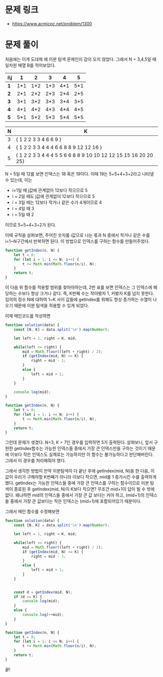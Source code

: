 # 문제 링크

 - https://www.acmicpc.net/problem/1300

   

# 문제 풀이

처음에는 이게 도대체 왜 이분 탐색 문제인지 감이 오지 않았다. 그래서 N = 3,4,5일 때 일차원 배열 B를 적어보았다.

| i\j   | 1    | 2    | 3    | 4    | 5    |
| ----- | ---- | ---- | ---- | ---- | ---- |
| **1** | 1*1  | 1*2  | 1*3  | 4*1  | 5*1  |
| **2** | 2*1  | 2*2  | 2*3  | 2*4  | 2*5  |
| **3** | 3*1  | 3*2  | 3*3  | 3*4  | 3*5  |
| **4** | 4*1  | 4*2  | 4*3  | 4*4  | 4*5  |
| **5** | 5*1  | 5*2  | 5*3  | 5*4  | 5*5  |

| N    | K                                                            |
| ---- | ------------------------------------------------------------ |
| 3    | { 1 2 2 3 3 4 6 6 9 }                                        |
| 4    | { 1 2 2 3 3 4 4 4 6 6 8 8 9 12 12 16 }                       |
| 5    | { 1 2 2 3 3 4 4 4 5 5 6 6 8 8 9 10 10 12 12 15 15 16 20 20 25} |

N = 5일 때 12를 보면 인덱스는 18 혹은 19이다. 이때 19는 5+5+4+3+2라고 나타낼 수 있는데, 이는 

- i=1일 때 j값에 관계없이 12보다 작으므로 5
- i = 2일 때도 j값에 관계없이 12보다 작으므로 5
- i = 3일 때는 12보다 작거나 같은 수가 4개이므로 4
- i = 4일 때 3
- i = 5일 때 2

이므로 5+5+4+3+2가 된다.

이때 규칙을 살펴보면, 주어진 숫자를 i값으로 나눈 몫과 N 중에서 작거나 같은 수를 i=1~N구간에서 반복하면 된다. 이 방법으로 인덱스를 구하는 함수를 만들어주었다.

```javascript
function getIndex(n, N) {
    let t = 0;
    for (let i = 1; i <= N; i++) {
        t += Math.min(Math.floor(n/i), N);
    }
    return t;
}
```

이 다음 위 함수를 적용할 범위를 찾아야하는데, 2번 표를 보면 인덱스는 그 인덱스에 해당하는 수보다 항상 크거나 같다. 즉, K번째 수는 작아봤자 1, 커봤자 K를 넘지 못한다. 임의의 정수 N에 대하여 1~K 사이 값들에 getIndex를 취해도 항상 증가하는 수열이 나오기 때문에 이분 탐색을 적용할 수 있게 되었다.

이제 메인코드를 작성하면

```javascript
function solution(data) {
    const [N, K] = data.split('\n').map(Number);

    let left = 1, right = K, mid;

    while(left <= right) {
        mid = Math.floor((left + right) / 2);
        if (getIndex(mid, N) >= K) {
            right = mid - 1;
        }
        else {
            left = mid + 1;
        }
    }
    
    console.log(mid);
}

function getIndex(n, N) {
    let t = 0;
    for (let i = 1; i <= N; i++) {
        t += Math.min(Math.floor(n/i), N);
    }
    return t;
}
```

그런데 문제가 생겼다. N=3, K = 7인 경우를 입력하면 5가 출력된다. 살펴보니, 앞서 구현한 getIndex함수는 가능한 인덱스들 중에서 가장 큰 인덱스만을 구하는 것이기 때문에 이보다 작은 인덱스도 실제로는 가능하지만 이 함수는 불가능하다고 판단해버린다. 그래서 이 경우를 처리해줘야 했다. 

그래서 생각한 방법이 만약 이분탐색이 다 끝난 후에 getIndex(mid, N)을 한 다음, 이 값이 우리가 구해야할 K번째가 아니라 이보다 작으면, mid를 1 증가시킨 수를 출력하게 했다. getIndex는 가능한 인덱스들 중에 가장 큰 인덱스를 구하는 함수이므로 이분 탐색이 종료된 후 getIndex(mid, N)이 K보다 작으면? 무조건 mid+1이 답이 될 수 밖에 없다. 왜냐하면 mid의 인덱스들 중에서 가장 큰 값 보다는 커야 하고, (mid+1)의 인덱스들 중에서 가장 큰 값보다는 작은 인덱스는 (mid+1)에 포함되어있기 때문이다.

그래서 메인 함수를 수정해보면

```javascript
function solution(data) {
    const [N, K] = data.split('\n').map(Number);

    let left = 1, right = K, mid;

    while(left <= right) {
        mid = Math.floor((left + right) / 2);
        if (getIndex(mid, N) >= K) {
            right = mid - 1;
        }
        else {
            left = mid + 1;
        }
    }

    
    const d = getIndex(mid, N);
    if (d >= K) {
        console.log(mid);
    }
    else {
        console.log(++mid);
    }
}

function getIndex(n, N) {
    let t = 0;
    for (let i = 1; i <= N; i++) {
        t += Math.min(Math.floor(n/i), N);
    }
    return t;
}
```

끝!
